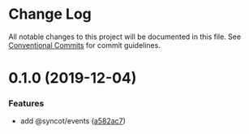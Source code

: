 # Change Log

All notable changes to this project will be documented in this file.
See [Conventional Commits](https://conventionalcommits.org) for commit guidelines.

# 0.1.0 (2019-12-04)


### Features

* add @syncot/events ([a582ac7](https://github.com/SyncOT/SyncOT/commit/a582ac7c6c29a8aed14dddc071820dadf70d4b62))
